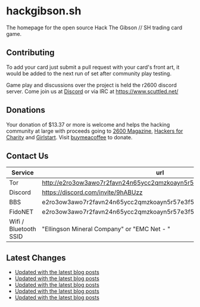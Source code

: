# hackgibson.sh
The homepage for the open source Hack The Gibson // SH trading card game.


## Contributing

To add your card just submit a pull request with your card's front art, it would be added to the next run of set after community play testing.

Game play and discussions over the project is held the r2600 discord server. Come join us at [Discord](https://discord.com/invite/9hABUzz) or via IRC at https://www.scuttled.net/


## Donations

Your donation of $13.37 or more is welcome and helps the hacking community at large with proceeds going to [2600 Magazine](https://2600.com/), [Hackers for Charity](https://hackersforcharity.org) and [Girlstart](https://girlstart.org).  Visit [buymeacoffee](https://www.buymeacoffee.com/hackgibson.sh) to donate.


## Contact Us

Service | url
-|-
Tor | http://e2ro3ow3awo7r2favn24n65ycc2qmzkoayn5r57e3f56nvjwdcgg32ad.onion
Discord | https://discord.com/invite/9hABUzz
BBS | e2ro3ow3awo7r2favn24n65ycc2qmzkoayn5r57e3f56nvjwdcgg32ad.onion:23
FidoNET | e2ro3ow3awo7r2favn24n65ycc2qmzkoayn5r57e3f56nvjwdcgg32ad.onion:24554
Wifi / Bluetooth SSID | "Ellingson Mineral Company" or "EMC Net - <fidonet address>"

## Latest Changes
<!-- BLOG-POST-LIST:START -->
- [Updated with the latest blog posts](https://github.com/DFW2600/hackgibson.sh/commit/83d9d2450dca1153595b20484b183d7e74773ea0)
- [Updated with the latest blog posts](https://github.com/DFW2600/hackgibson.sh/commit/a73a2315e14c9e28293e5c70448a618ee4ccd767)
- [Updated with the latest blog posts](https://github.com/DFW2600/hackgibson.sh/commit/98a4f77763f60dabc8440bbf52771f582a810222)
- [Updated with the latest blog posts](https://github.com/DFW2600/hackgibson.sh/commit/1293f10a6e9475cffb106c26e32fa7fd0c94e70c)
- [Updated with the latest blog posts](https://github.com/DFW2600/hackgibson.sh/commit/48e5eaac0e46fd3b98ca79a00491cae78ac6b206)
<!-- BLOG-POST-LIST:END -->
